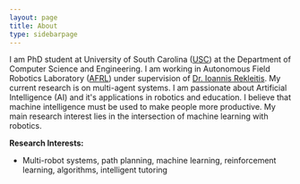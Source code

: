 ```yaml
---
layout: page
title: About
type: sidebarpage
---
```


I am PhD student at University of South Carolina ([USC](https://cse.sc.edu)) at the Department of Computer Science and Engineering. I am working in Autonomous Field Robotics Laboratory ([AFRL](http://afrl.cse.sc.edu/afrl/home/)) under supervision of [Dr. Ioannis Rekleitis](https://cse.sc.edu/~yiannisr/). My current research is on multi-agent systems. I am passionate about Artificial Intelligence (AI) and it's applications in robotics and education. I believe that machine intelligence must be used to make people more productive. My main research interest lies in the intersection of machine learning with robotics.

**Research Interests:**

* Multi-robot systems, path planning, machine learning, reinforcement learning, algorithms, intelligent tutoring

